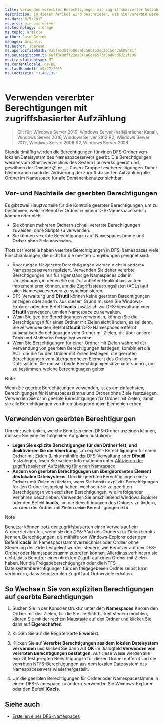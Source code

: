 ```yaml
---
title: Verwenden vererbter Berechtigungen mit zugriffsbasierter Aufzählung
description: In diesem Artikel wird beschrieben, wie Sie vererbte Berechtigungen mit zugriffsbasierten Aufzählungen verwenden
ms.date: 6/5/2017
ms.prod: windows-server
ms.technology: storage
ms.topic: article
author: JasonGerend
manager: brianlic
ms.author: jgerend
ms.openlocfilehash: 433fe53a3d580aafc50b152ec20156436b05481f
ms.sourcegitcommit: 6aff3d88ff22ea141a6ea6572a5ad8dd6321f199
ms.translationtype: MT
ms.contentlocale: de-DE
ms.lasthandoff: 09/27/2019
ms.locfileid: "71402139"
---
```

# <a name="using-inherited-permissions-with-access-based-enumeration"></a>Verwenden vererbter Berechtigungen mit zugriffsbasierter Aufzählung

> Gilt für: Windows Server 2019, Windows Server (halbjährlicher Kanal), Windows Server 2016, Windows Server 2012 R2, Windows Server 2012, Windows Server 2008 R2, Windows Server 2008

Standardmäßig werden die Berechtigungen für einen DFS-Ordner vom lokalen Dateisystem des Namespaceservers geerbt. Die Berechtigungen werden vom Stammverzeichnis des System Laufwerks geerbt und gewähren der Domäne @ no__t-0users Gruppe Leseberechtigungen. Daher bleiben auch nach der Aktivierung der zugriffsbasierten Aufzählung alle Ordner im Namespace für alle Domänenbenutzer sichtbar.

## <a name="advantages-and-limitations-of-inherited-permissions"></a>Vor- und Nachteile der geerbten Berechtigungen

Es gibt zwei Hauptvorteile für die Kontrolle geerbter Berechtigungen, um zu bestimmen, welche Benutzer Ordner in einem DFS-Namespace sehen können oder nicht:

-   Sie können mehreren Ordnern schnell vererbte Berechtigungen zuweisen, ohne Skripts zu verwenden.
-   Sie können vererbte Berechtigungen auf Namespacestämme und Ordner ohne Ziele anwenden.

Trotz der Vorteile haben vererbte Berechtigungen in DFS-Namespaces viele Einschränkungen, die nicht für die meisten Umgebungen geeignet sind:

-   Änderungen für geerbte Berechtigungen werden nicht in anderen Namespaceservern repliziert. Verwenden Sie daher vererbte Berechtigungen nur für eigenständige Namespaces oder in Umgebungen, in denen Sie ein Drittanbieter-Replikationssystem implementieren können, um die Zugriffssteuerungslisten (ACLs) auf allen Namespaceservern zu synchronisieren.
-   DFS-Verwaltung und **Dfsutil** können keine geerbten Berechtigungen anzeigen oder ändern. Aus diesem Grund müssen Sie Windows-Explorer oder den Befehl **Icacls** zusätzlich zur DFS-Verwaltung oder **Dfsutil** verwenden, um den Namespace zu verwalten.
-   Wenn Sie geerbte Berechtigungen verwenden, können Sie die Berechtigungen für einen Ordner mit Zielen nicht ändern, es sei denn, Sie verwenden den Befehl **Dfsutil**. DFS-Namespaces entfernt automatisch Berechtigungen vom Ordner mit Zielen, die über andere Tools und Methoden festgelegt wurden.
-   Wenn Sie Berechtigungen für einen Ordner mit Zielen während der Verwendung von geerbten Berechtigungen festlegen, kombiniert die ACL, die Sie für den Ordner mit Zielen festlegen, die geerbten Berechtigungen vom übergeordneten Element des Ordners im Dateisystem. Sie müssen beide Berechtigungensätze untersuchen, um zu bestimmen, welche Berechtigungen gelten.

> [!NOTE]
> Wenn Sie geerbte Berechtigungen verwenden, ist es am einfachsten, Berechtigungen für Namespacestämme und Ordner ohne Ziele festzulegen. Verwenden Sie dann geerbte Berechtigungen für Ordner mit Zielen, damit sie alle Berechtigungen von ihren übergeordneten Elementen erben.

## <a name="using-inherited-permissions"></a>Verwenden von geerbten Berechtigungen

Um einzuschränken, welche Benutzer einen DFS-Ordner anzeigen können, müssen Sie eine der folgenden Aufgaben ausführen:

-   **Legen Sie explizite Berechtigungen für den Ordner fest, und deaktivieren Sie die Vererbung.** Um explizite Berechtigungen für einen Ordner mit Zielen (Links) mithilfe der DFS-Verwaltung oder **Dfsutil** festzulegen, lesen Sie weitere Informationen unter [Aktivieren der zugriffsbasierten Aufzählung für einen Namespace](enable-access-based-enumeration-on-a-namespace.md).
-   **Ändern von geerbten Berechtigungen um übergeordneten Element des lokalen Dateisystems**. Um die geerbten Berechtigungen eines Ordners mit Zielen zu ändern, wenn Sie bereits explizite Berechtigungen für den Ordner festgelegt haben, wechseln Sie zu geerbten Berechtigungen von expliziten Berechtigungen, wie im folgenden Verfahren beschrieben. Verwenden Sie anschließend Windows Explorer oder den Befehl **Icacls**, um die Berechtigungen des Ordners zu ändern, von dem der Ordner mit Zielen seine Berechtigungen erbt.

> [!NOTE]
> Benutzer können trotz der zugriffsbasierten einen Verweis auf ein Ordnerziel abrufen, wenn sie den DFS-Pfad des Ordners mit Zielen bereits kennen. Berechtigungen, die mithilfe von Windows-Explorer oder dem Befehl **Icacls** im Namespacestammverzeichniss oder Ordner ohne Steuerung der Ziele festgelegt wurden steuern, wie Benutzer auf den DFS-Ordner oder Namespacestamm zugreifen können. Allerdings verhindern sie nicht, dass Benutzer einen direkten Zugriff auf einen Ordner mit Zielen haben. Nur die Freigabeberechtigungen oder die NTFS-Dateisystemberechtigungen für den freigegebenen Ordner selbst kann verhindern, dass Benutzer den Zugriff auf Ordnerziele erhalten.

## <a name="to-switch-from-explicit-permissions-to-inherited-permissions"></a>So Wechseln Sie von expliziten Berechtigungen auf geerbte Berechtigungen

1.  Suchen Sie in der Konsolenstruktur unter dem **Namespaces** Knoten den Ordner mit den Zielen, für die Sie die Sichtbarkeit steuern möchten, klicken Sie mit der rechten Maustaste auf den Ordner und klicken Sie dann auf **Eigenschaften**.

2.  Klicken Sie auf die Registerkarte **Erweitert**.

3.  Klicken Sie auf **Vererbte Berechtigungen aus dem lokalen Dateisystem verwenden** und klicken Sie dann auf **OK** im Dialogfeld **Verwenden von vererbten Berechtigungen bestätigen**. Auf diese Weise werden alle explizit festgelegten Berechtigungen für diesen Ordner entfernt und die vererbten NTFS-Berechtigungen aus dem lokalen Dateisystem des Namespaceservers wiederhergestellt.

4.  Um die geerbten Berechtigungen für Ordner oder Namespacestämme in einem DFS-Namespace zu ändern, verwenden Sie Windows-Explorer oder den Befehl **ICacls**.

## <a name="see-also"></a>Siehe auch

-   [Erstellen eines DFS-Namespaces](create-a-dfs-namespace.md)